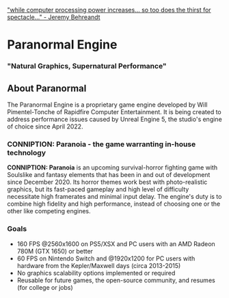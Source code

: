 ["while computer processing power increases... so too does the thirst for spectacle..." - Jeremy Behreandt](https://behreajj.medium.com/3d-rotations-in-processing-vectors-matrices-quaternions-10e2fed5f0a3)
# Paranormal Engine
### "Natural Graphics, Supernatural Performance"

## About Paranormal
The Paranormal Engine is a proprietary game engine developed by Will Pimentel-Tonche of Rapidfire Computer
Entertainment. It is being created to address performance issues caused by Unreal Engine 5, the studio's engine
of choice since April 2022.

### CONNIPTION: Paranoia - the game warranting in-house technology
**CONNIPTION: Paranoia** is an upcoming survival-horror fighting game with Soulslike and fantasy elements that has been
in and out of development since December 2020. Its horror themes work best with photo-realistic graphics, but its
fast-paced gameplay and high level of difficulty necessitate high framerates and minimal input delay. The engine's
duty is to combine high fidelity and high performance, instead of choosing one or the other like competing engines.

### Goals
- 160 FPS @2560x1600 on PS5/XSX and PC users with an AMD Radeon 780M (GTX 1650) or better
- 60 FPS on Nintendo Switch and @1920x1200 for PC users with hardware from the Kepler/Maxwell days (circa 2013-2015)
- No graphics scalability options implemented or required
- Reusable for future games, the open-source community, and resumes (for college or jobs)
